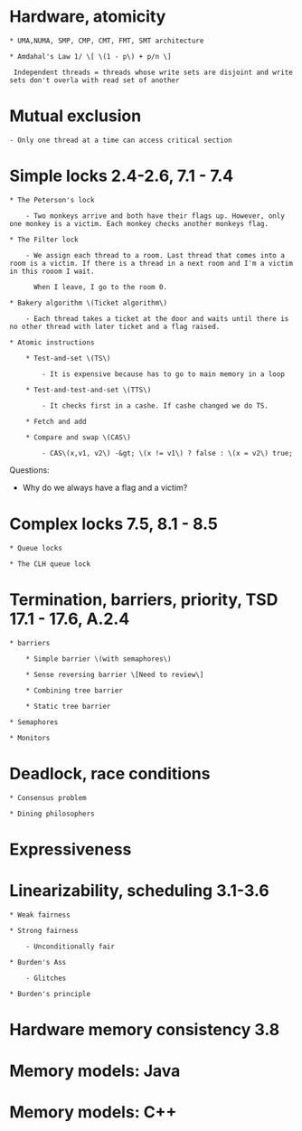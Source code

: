 # Hardware, atomicity

    * UMA,NUMA, SMP, CMP, CMT, FMT, SMT architecture

    * Amdahal's Law 1/ \[ \(1 - p\) + p/n \]

     Independent threads = threads whose write sets are disjoint and write sets don't overla with read set of another



# Mutual exclusion

    - Only one thread at a time can access critical section

    

# Simple locks 2.4-2.6, 7.1 - 7.4 

    * The Peterson's lock

        - Two monkeys arrive and both have their flags up. However, only one monkey is a victim. Each monkey checks another monkeys flag.

    * The Filter lock

        - We assign each thread to a room. Last thread that comes into a room is a victim. If there is a thread in a next room and I'm a victim in this rooom I wait.

          When I leave, I go to the room 0.

    * Bakery algorithm \(Ticket algorithm\)

        - Each thread takes a ticket at the door and waits until there is no other thread with later ticket and a flag raised.

    * Atomic instructions

        * Test-and-set \(TS\)

            - It is expensive because has to go to main memory in a loop

        * Test-and-test-and-set \(TTS\)

            - It checks first in a cashe. If cashe changed we do TS.

        * Fetch and add

        * Compare and swap \(CAS\)

            - CAS\(x,v1, v2\) -&gt; \(x != v1\) ? false : \(x = v2\) true; 

Questions:

- Why do we always have a flag and a victim?



# Complex locks 7.5, 8.1 - 8.5

    * Queue locks

    * The CLH queue lock



# Termination, barriers, priority, TSD 17.1 - 17.6, A.2.4

    * barriers 

        * Simple barrier \(with semaphores\)

        * Sense reversing barrier \[Need to review\]

        * Combining tree barrier

        * Static tree barrier 

    * Semaphores

    * Monitors

# Deadlock, race conditions

    * Consensus problem

    * Dining philosophers



# Expressiveness



# Linearizability, scheduling 3.1-3.6

    * Weak fairness

    * Strong fairness

        - Unconditionally fair

    * Burden's Ass

        - Glitches

    * Burden's principle

  

# Hardware memory consistency 3.8

# Memory models: Java

# Memory models: C++

